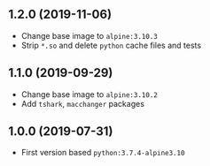 ## 1.2.0 (2019-11-06)

* Change base image to `alpine:3.10.3`
* Strip `*.so` and delete `python` cache files and tests

## 1.1.0 (2019-09-29)

* Change base image to `alpine:3.10.2`
* Add `tshark`, `macchanger` packages

## 1.0.0 (2019-07-31)

* First version based `python:3.7.4-alpine3.10`

